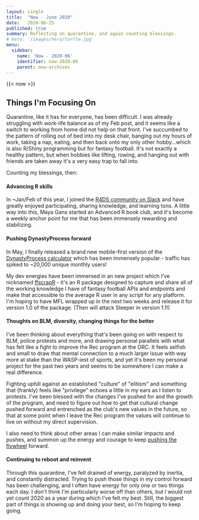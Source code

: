 ```yaml
---
layout: single
title:  "Now - June 2020"
date:   2020-06-25
published: true
summary: Reflecting on quarantine, and again counting blessings. 
# hero: '/images/hero/turtle.jpg'
menu:
  sidebar:
    name: 'Now - 2020-06'
    identifier: now-2020-06
    parent: now-archives
---
```


{{< now >}}

## Things I'm Focusing On

Quarantine, like it has for everyone, has been difficult. I was already struggling with work-life balance as of my Feb post, and it seems like a switch to working from home did not help on that front. I've succumbed to the pattern of rolling out of bed into my desk chair, banging out my hours of work, taking a nap, eating, and then back onto my only other hobby...which is also R/Shiny programming but for fantasy football. It's not exactly a healthy pattern, but when hobbies like lifting, rowing, and hanging out with friends are taken away it's a very easy trap to fall into.

Counting my blessings, then:

#### Advancing R skills

In ~Jan/Feb of this year, I joined the [R4DS community on Slack](http://r4ds.io/join) and have greatly enjoyed participating, sharing knowledge, and learning tons. A little way into this, Maya Gans started an Advanced R book club, and it's become a weekly anchor point for me that has been immensely rewarding and stabilizing.

#### Pushing DynastyProcess forward

In May, I finally released a brand new mobile-first version of the [DynastyProcess calculator](https://apps.dynastyprocess.com/calculator) which has been immensely popular - traffic has spiked to ~20,000 unique monthly users!

My dev energies have been immersed in an new project which I've nicknamed [ffscrapR](https://github.com/dynastyprocess/ffscrapr) - it's an R package designed to capture and share all of the working knowledge I have of fantasy football APIs and endpoints and make that accessible to the average R user in any script for any platform. I'm hoping to have MFL wrapped up in the next two weeks and release it for version 1.0 of the package. (Then will attack Sleeper in version 1.1!)

#### Thoughts on BLM, diversity, changing things for the better

I've been thinking about everything that's been going on with respect to BLM, police protests and more, and drawing personal parallels with what has felt like a fight to improve the Rec program at the ORC. It feels selfish and small to draw that mental connection to a much larger issue with way more at stake than the WASP-iest of sports, and yet it's been my personal project for the past two years and seems to be somewhere I can make a real difference.

Fighting uphill against an established "culture" of "elitism" and something that (frankly) feels like "privilege" echoes a little in my ears as I listen to protests. I've been blessed with the changes I've pushed for and the growth of the program, and need to figure out how to get that cultural change pushed forward and entrenched as the club's new values in the future, so that at some point when I leave the Rec program the values will continue to live on without my direct supervision.

I also need to think about other areas I can make similar impacts and pushes, and summon up the energy and courage to keep [pushing the flywheel](https://www.jimcollins.com/concepts/the-flywheel.html) forward.

#### Continuing to reboot and reinvent

Through this quarantine, I've felt drained of energy, paralyzed by inertia, and constantly distracted. Trying to push those things in my control forward has been challenging, and I often have energy for only one or two things each day. I don't think I'm particularly worse off than others, but I would not yet count 2020 as a year during which I've felt my best. Still, the biggest part of things is showing up and doing your best, so I'm hoping to keep going.
